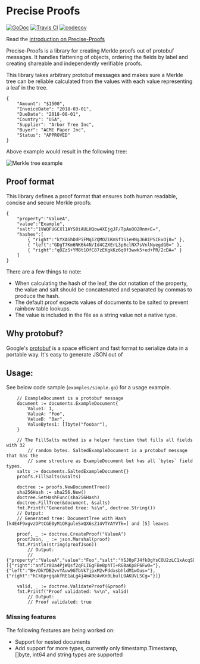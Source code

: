 Precise Proofs
==============
[![GoDoc](https://godoc.org/github.com/centrifuge/precise-proofs/proofs?status.svg)](https://godoc.org/github.com/centrifuge/precise-proofs/proofs)
[![Travis CI](https://api.travis-ci.org/centrifuge/precise-proofs.svg?branch=master)](https://travis-ci.org/centrifuge/precise-proofs)
[![codecov](https://codecov.io/gh/centrifuge/precise-proofs/branch/master/graph/badge.svg)](https://codecov.io/gh/centrifuge/precise-proofs)

Read the [introduction on Precise-Proofs](https://github.com/centrifuge/precise-proofs)

Precise-Proofs is a library for creating Merkle proofs out of protobuf messages. It 
handles flattening of objects, ordering the fields by label and creating shareable and
independently verifiable proofs.

This library takes arbitrary protobuf messages and makes sure a Merkle tree can be reliable calculated
from the values with each value representing a leaf in the tree. 
```js,
{ 
    "Amount": "$1500",
    "InvoiceDate": "2018-03-01",
    "DueDate": "2018-08-01",
    "Country": "USA",
    "Supplier": "Arbor Tree Inc",
    "Buyer": "ACME Paper Inc",
    "Status": "APPROVED"
}
```

Above example would result in the following tree:

![Merkle tree example](https://raw.githubusercontent.com/centrifuge/precise-proofs/master/docs/tree.png)

## Proof format
This library defines a proof format that ensures both human readable, concise and secure Merkle proofs:

```js,
{  
    "property":"ValueA",
    "value":"Example",
    "salt":"1VWQFUGCXl1AYS0iAULHQow4XEjgJF/TpAuOO2Rnm+E=",
    "hashes":[  
        { "right":"kYXAGhDdPiFMq1ZQMOZiKmSf1S1eHNgJ6BIPSIExOj8=" },
        { "left":"GDgT7Km6NK6k4N/Id4CZXErL3p6clNX7sVnlNyegdG0=" },
        { "right":"qOZzS+YM8t1OfC87zEKgkKz6q0f3wwk5+ed+PR/2cDA=" }
    ]
}
```

There are a few things to note:
* When calculating the hash of the leaf, the dot notation of the property, the value and salt should
  be concatenated and separated by commas to produce the hash.
* The default proof expects values of documents to be salted to prevent rainbow table lookups.
* The value is included in the file as a string value not a native type. 


## Why protobuf?

Google's [protobuf](https://developers.google.com/protocol-buffers/docs/gotutorial) is a space efficient and fast format
to serialize data in a portable way. It's easy to generate JSON out of

## Usage:

See below code sample (`examples/simple.go`) for a usage example.

```go,
	// ExampleDocument is a protobuf message
	document := documents.ExampleDocument{
		Value1: 1,
		ValueA: "Foo",
		ValueB: "Bar",
		ValueBytes1: []byte("foobar"),
	}

	// The FillSalts method is a helper function that fills all fields with 32 
        // random bytes. SaltedExampleDocument is a protobuf message that has the 
        // same structure as ExampleDocument but has all `bytes` field types.
	salts := documents.SaltedExampleDocument{}
	proofs.FillSalts(&salts)

	doctree := proofs.NewDocumentTree()
	sha256Hash := sha256.New()
	doctree.SetHashFunc(sha256Hash)
	doctree.FillTree(&document, &salts)
	fmt.Printf("Generated tree: %s\n", doctree.String())
	// Output:
	// Generated tree: DocumentTree with Hash [k4E4F9xgvzDPtCGE0yM1QRguleSxQX6sZ14VTYAYVTk=] and [5] leaves
	
    proof, _ := doctree.CreateProof("ValueA")
	proofJson, _ := json.Marshal(proof)
	fmt.Println(string(proofJson))
        // Output:
        // {"property":"ValueA","value":"Foo","salt":"YSJ0pFJ4fk0gYsCOU2zLC1xAcqSDcw7tdV4M5ydlCNw=","hashes":[{"right":"anfIr8Oa4PjWQsf2qFLIGgFBeBphTI+RGBaKp8F6Fw0="},{"left":"B+/DkYDB2vvYAuw9GTbVk7jpxM2vPddxsbhldM1wOus="},{"right":"hCkGp+gqakfRE1aLg4j4mA9eAvKn0LbulLOAKUVLSCg="}]}

	valid, _ := doctree.ValidateProof(&proof)
	fmt.Printf("Proof validated: %v\n", valid)
        // Output:
        // Proof validated: true
```

### Missing features
The following features are being worked on:
* Support for nested documents
* Add support for more types, currently only timestamp.Timestamp, []byte, int64 and string types are supported
